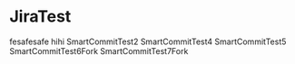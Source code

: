 # JiraTest


fesafesafe
hihi
SmartCommitTest2
SmartCommitTest4
SmartCommitTest5
SmartCommitTest6Fork
SmartCommitTest7Fork
